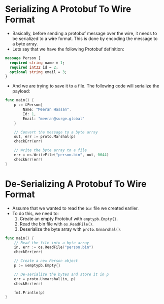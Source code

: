 # Serializing A Protobuf To Wire Format
+ Basically, before sending a protobuf message over the wire, it needs to be serialized to a wire format. This is done by encoding the message to a byte array.
+ Lets say that we have the following Protobuf definition:
```protobuf
message Person {
  required string name = 1;
  required int32 id = 2;
  optional string email = 3;
}
```

+ And we are trying to save it to a file. The following code will serialize the payload:
```go
func main() {
    p := &Person{
        Name: "Meeran Hassan",
        Id: 1,
        Email: "meeran@surge.global"
    }

    // Convert the message to a byte array
    out, err := proto.Marshal(p)
    checkErr(err)

    // Write the byte array to a file
    err = os.WriteFile("person.bin", out, 0644)
    checkErr(err)
}
```

# De-Serializing A Protobuf To Wire Format
+ Assume that we wanted to read the `bin` file we created earlier.
+ To do this, we need to:
    1. Create an empty Protobuf with `emptypb.Empty{}`.
    2. Read the bin file with `os.ReadFile()`.
    3. Deserialize the byte array with `proto.Unmarshal()`.
```go
func main() {
    // Read the file into a byte array
    in, err := os.ReadFile("person.bin")
    checkErr(err)

    // Create a new Person object
    p := &emptypb.Empty{}

    // De-serialize the bytes and store it in p
    err = proto.Unmarshal(in, p)
    checkErr(err)

    fmt.Println(p)
}
```
